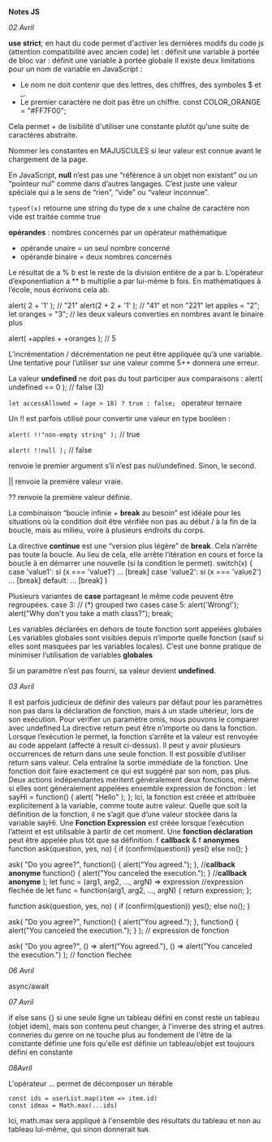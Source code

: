 **Notes JS**

*02 Avril*

**use strict**; en haut du code permet d'activer les dernières modifs du code js (attention compatibilité avec ancien code)
let : définit une variable à portée de bloc
var : définit une variable à portée globale
Il existe deux limitations pour un nom de variable en JavaScript :
- Le nom ne doit contenir que des lettres, des chiffres, des symboles $ et _.
- Le premier caractère ne doit pas être un chiffre.
const COLOR_ORANGE = "#FF7F00"; 

Cela permet + de lisibilité d'utiliser une constante plutôt qu'une suite de caractères abstraite.

Nommer les constantes en MAJUSCULES si leur valeur est connue avant le chargement de la page.

En JavaScript, **null** n’est pas une “référence à un objet non existant” ou un “pointeur nul” comme dans d’autres langages. 
C’est juste une valeur spéciale qui a le sens de “rien”, “vide” ou “valeur inconnue”.


```typeof(x)``` retourne une string du type de x
une chaîne de caractère non vide est traitée comme true

**opérandes** : nombres concernés par un opérateur mathématique
- opérande unaire = un seul nombre concerné
- opérande binaire = deux nombres concernés

Le résultat de a % b est le reste de la division entière de a par b.
L’opérateur d’exponentiation a ** b multiplie a par lui-même b fois. En mathématiques à l’école, nous écrivons cela ab.

alert( 2 + '1' ); // "21"
alert(2 + 2 + '1' ); // "41" et non "221"
let apples = "2";
let oranges = "3";
// les deux valeurs converties en nombres avant le binaire plus

alert( +apples + +oranges ); // 5

L’incrémentation / décrémentation ne peut être appliquée qu’à une variable. Une tentative pour l’utiliser sur une valeur comme 5++ donnera une erreur.

La valeur **undefined** ne doit pas du tout participer aux comparaisons : alert( undefined == 0 ); // false (3)

```let accessAllowed = (age > 18) ? true : false; ``` operateur ternaire

Un !! est parfois utilisé pour convertir une valeur en type booléen :

```alert( !!"non-empty string" );``` // true

```alert( !!null );``` // false

renvoie le premier argument s’il n’est pas nul/undefined. Sinon, le second.

|| renvoie la première valeur vraie.

?? renvoie la première valeur définie.

La combinaison “boucle infinie + **break** au besoin” est idéale pour les situations où la condition doit être vérifiée non pas au début / à la fin de la boucle, mais au milieu, voire à plusieurs endroits du corps.

La directive **continue** est une “version plus légère” de **break**. Cela n’arrête pas toute la boucle. Au lieu de cela, elle arrête l’itération en cours et force la boucle à en démarrer une nouvelle (si la condition le permet).
switch(x) {
  case 'value1':   si (x === 'value1')
    ...
    [break]
  case 'value2':   si (x === 'value2')
    ...
    [break]
  default:
    ... 
    [break]
}

Plusieurs variantes de **case** partageant le même code peuvent être regroupées.
  case 3: // (*) grouped two cases
  case 5:
    alert('Wrong!');
    alert("Why don't you take a math class?");
    break;

Les variables déclarées en dehors de toute fonction sont appelées globales
Les variables globales sont visibles depuis n’importe quelle fonction (sauf si elles sont masquées par les variables locales).
C’est une bonne pratique de minimiser l’utilisation de variables **globales**

Si un paramètre n’est pas fourni, sa valeur devient **undefined**.

*03 Avril*

Il est parfois judicieux de définir des valeurs par défaut pour les paramètres non pas dans la déclaration de fonction, mais à un stade ultérieur, lors de son exécution.
Pour vérifier un paramètre omis, nous pouvons le comparer avec undefined
La directive return peut être n’importe où dans la fonction. Lorsque l’exécution le permet, la fonction s’arrête et la valeur est renvoyée au code appelant (affecté à result ci-dessus).
Il peut y avoir plusieurs occurrences de return dans une seule fonction.
Il est possible d’utiliser return sans valeur. Cela entraîne la sortie immédiate de la fonction.
Une fonction doit faire exactement ce qui est suggéré par son nom, pas plus.
Deux actions indépendantes méritent généralement deux fonctions, même si elles sont généralement appelées ensemble 
expression de fonction :
let sayHi = function() {
  alert( "Hello" );
};
Ici, la fonction est créée et attribuée explicitement à la variable, comme toute autre valeur. Quelle que soit la définition de la fonction, il ne s’agit que d’une valeur stockée dans la variable sayHi.
Une **Fonction Expression** est créée lorsque l’exécution l’atteint et est utilisable à partir de cet moment.
Une **fonction déclaration** peut être appelée plus tôt que sa définition.
f **callback** & f **anonymes**
function ask(question, yes, no) {
  if (confirm(question)) yes()
  else no();
}

ask(
  "Do you agree?",
  function() { alert("You agreed."); }, //**callback anonyme**
  function() { alert("You canceled the execution."); } //**callback anonyme**
);
let func = (arg1, arg2, ..., argN) => expression //expression flechée de 
let func = function(arg1, arg2, ..., argN) {
  return expression;
};

function ask(question, yes, no) {
  if (confirm(question)) yes();
  else no();
}

ask(
  "Do you agree?",
  function() { alert("You agreed."); },
  function() { alert("You canceled the execution."); }
); // expression de fonction

ask(
  "Do you agree?",
  () => alert("You agreed."),
  () => alert("You canceled the execution.")
); // fonction flechée

*06 Avril*

async/await

*07 Avril*

if else sans {} si une seule ligne
un tableau défini en const reste un tableau (objet idem), mais son contenu peut changer, à l'inverse des string et autres conneries du genre
on ne touche plus au fondement de l'être de la constante définie une fois qu'elle est définie
un tableau/objet est toujours défini en constante

*08Avril*

L'opérateur ... permet de décomposer un itérable
```
const ids = userList.map(item => item.id)
const idmax = Math.max(...ids)
```
Ici, math.max sera appliqué à l'ensemble des résultats du tableau et non au tableau lui-même, qui sinon donnerait ```NaN```.

